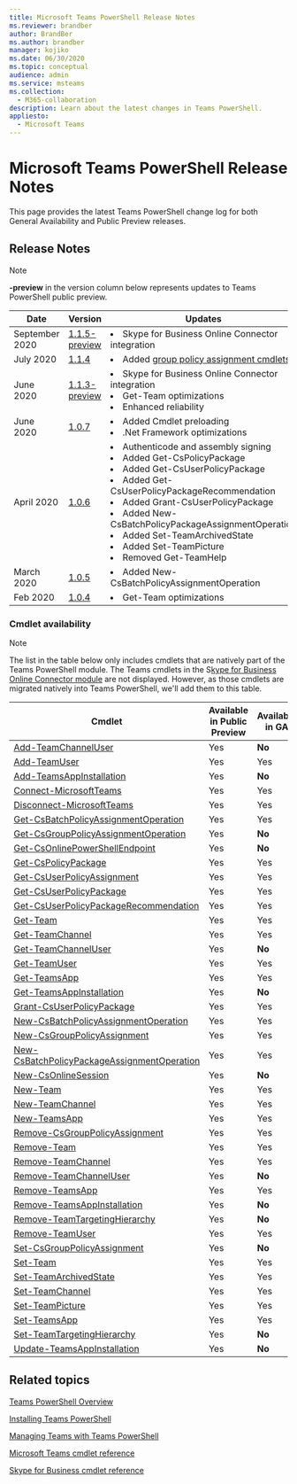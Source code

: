 ```yaml
---
title: Microsoft Teams PowerShell Release Notes
ms.reviewer: brandber
author: BrandBer
ms.author: brandber
manager: kojiko
ms.date: 06/30/2020
ms.topic: conceptual
audience: admin
ms.service: msteams
ms.collection: 
  - M365-collaboration
description: Learn about the latest changes in Teams PowerShell.
appliesto: 
  - Microsoft Teams
---
```


# Microsoft Teams PowerShell Release Notes

This page provides the latest Teams PowerShell change log for both General Availability and Public Preview releases.

## Release Notes

> [!NOTE]
> **-preview** in the version column below represents updates to Teams PowerShell public preview.

| Date | Version | Updates |
|------- | -------------------- | ------------------------------ |
| September 2020 | [1.1.5-preview](https://www.powershellgallery.com/packages/MicrosoftTeams/1.1.5-preview) | <li>Skype for Business Online Connector integration</li> |
| July 2020 | [1.1.4](https://www.powershellgallery.com/packages/MicrosoftTeams/1.1.4) | <li>Added [group policy assignment cmdlets](https://docs.microsoft.com/microsoftteams/assign-policies#assign-a-policy-to-a-group)</li> |
| June 2020 | [1.1.3-preview](https://www.powershellgallery.com/packages/MicrosoftTeams/1.1.3-preview) | <li>Skype for Business Online Connector integration<li>Get-Team optimizations<li>Enhanced reliability</li> |
| June 2020 | [1.0.7](https://www.powershellgallery.com/packages/MicrosoftTeams/1.0.7) | <li>Added Cmdlet preloading<li>.Net Framework optimizations</li>   |
| April 2020 | [1.0.6](https://www.powershellgallery.com/packages/MicrosoftTeams/1.0.6) | <li>Authenticode and assembly signing<li>Added Get-CsPolicyPackage<li>Added Get-CsUserPolicyPackage<li>Added Get-CsUserPolicyPackageRecommendation<li>Added Grant-CsUserPolicyPackage<li>Added New-CsBatchPolicyPackageAssignmentOperation<li>Added Set-TeamArchivedState<li>Added Set-TeamPicture<li>Removed Get-TeamHelp</li>  |
| March 2020 | [1.0.5](https://www.powershellgallery.com/packages/MicrosoftTeams/1.0.5) |<li>Added New-CsBatchPolicyAssignmentOperation</li> |
| Feb 2020 | [1.0.4](https://www.powershellgallery.com/packages/MicrosoftTeams/1.0.4) | <li>Get-Team optimizations</li>  |

### Cmdlet availability

> [!NOTE]
> The list in the table below only includes cmdlets that are natively part of the Teams PowerShell module. The Teams cmdlets in the S[kype for Business Online Connector module](https://docs.microsoft.com/powershell/skype/intro?view=skype-ps) are not displayed. However, as those cmdlets are migrated natively into Teams PowerShell, we'll add them to this table.

| Cmdlet | Available in Public Preview | Available in GA |
| -| -- | --|
| [Add-TeamChannelUser](https://docs.microsoft.com/powershell/module/teams/add-teamchanneluser?view=teams-ps) | Yes | **No** |
| [Add-TeamUser](https://docs.microsoft.com/powershell/module/teams/add-teamuser?view=teams-ps) | Yes | Yes |
| [Add-TeamsAppInstallation](https://docs.microsoft.com/powershell/module/teams/add-teamsappinstallation?view=teams-ps) | Yes | **No**|
| [Connect-MicrosoftTeams](https://docs.microsoft.com/powershell/module/teams/connect-microsoftteams?view=teams-ps) | Yes | Yes |
| [Disconnect-MicrosoftTeams](https://docs.microsoft.com/powershell/module/teams/disconnect-microsoftteams?view=teams-ps) | Yes | Yes |
| [Get-CsBatchPolicyAssignmentOperation](https://docs.microsoft.com/powershell/module/teams/get-csbatchpolicyassignmentoperation?view=teams-ps) | Yes | Yes |
| [Get-CsGroupPolicyAssignmentOperation](https://docs.microsoft.com/powershell/module/teams/get-csgrouppolicyassignmentoperation?view=teams-ps) | Yes | **No** |
| [Get-CsOnlinePowerShellEndpoint](https://docs.microsoft.com/powershell/module/teams/get-csonlinepowershellendpoint?view=teams-ps) | Yes | **No** |
| [Get-CsPolicyPackage](https://docs.microsoft.com/powershell/module/teams/get-cspolicypackage?view=teams-ps) | Yes | Yes |
| [Get-CsUserPolicyAssignment](https://docs.microsoft.com/powershell/module/teams/get-csuserpolicyassignment?view=teams-ps) | Yes | Yes |
| [Get-CsUserPolicyPackage](https://docs.microsoft.com/powershell/module/teams/get-csuserpolicypackage?view=teams-ps) | Yes | Yes |
| [Get-CsUserPolicyPackageRecommendation](https://docs.microsoft.com/powershell/module/teams/get-csuserpolicypackagerecommendation?view=teams-ps) | Yes | Yes |
| [Get-Team](https://docs.microsoft.com/powershell/module/teams/get-team?view=teams-ps) | Yes | Yes |
| [Get-TeamChannel](https://docs.microsoft.com/powershell/module/teams/get-teamchannel?view=teams-ps) | Yes | Yes|
| [Get-TeamChannelUser](https://docs.microsoft.com/powershell/module/teams/get-teamchanneluser?view=teams-ps) | Yes | **No** |
| [Get-TeamUser](https://docs.microsoft.com/powershell/module/teams/get-teamuser?view=teams-ps) | Yes | Yes |
| [Get-TeamsApp](https://docs.microsoft.com/powershell/module/teams/get-teamsapp?view=teams-ps) | Yes | Yes |
| [Get-TeamsAppInstallation](https://docs.microsoft.com/powershell/module/teams/get-teamsappinstallation?view=teams-ps) | Yes | **No** |
| [Grant-CsUserPolicyPackage](https://docs.microsoft.com/powershell/module/teams/grant-csuserpolicypackage?view=teams-ps) | Yes | Yes |
| [New-CsBatchPolicyAssignmentOperation](https://docs.microsoft.com/powershell/module/teams/new-csbatchpolicyassignmentoperation?view=teams-ps) | Yes | Yes |
| [New-CsGroupPolicyAssignment](https://docs.microsoft.com/powershell/module/teams/new-csgrouppolicyassignment?view=teams-ps) | Yes | Yes |
| [New-CsBatchPolicyPackageAssignmentOperation](https://docs.microsoft.com/powershell/module/teams/new-csbatchpolicypackageassignmentoperation?view=teams-ps) | Yes | Yes |
| [New-CsOnlineSession](https://docs.microsoft.com/powershell/module/teams/new-csonlinesession?view=teams-ps) | Yes | **No** |
| [New-Team](https://docs.microsoft.com/powershell/module/teams/new-team?view=teams-ps) | Yes | Yes |
| [New-TeamChannel](https://docs.microsoft.com/powershell/module/teams/new-channel?view=teams-ps) | Yes | Yes |
| [New-TeamsApp](https://docs.microsoft.com/powershell/module/teams/new-teamsapp?view=teams-ps) | Yes | Yes |
| [Remove-CsGroupPolicyAssignment](https://docs.microsoft.com/powershell/module/teams/remove-csgrouppolicyassignment?view=teams-ps) | Yes | Yes |
| [Remove-Team](https://docs.microsoft.com/powershell/module/teams/remove-team?view=teams-ps) | Yes | Yes |
| [Remove-TeamChannel](https://docs.microsoft.com/powershell/module/teams/remove-teamchannel?view=teams-ps) | Yes | Yes |
| [Remove-TeamChannelUser](https://docs.microsoft.com/powershell/module/teams/remove-teamchanneluser?view=teams-ps) | Yes | **No** |
| [Remove-TeamsApp](https://docs.microsoft.com/powershell/module/teams/remove-teamsapp?view=teams-ps) | Yes | Yes |
| [Remove-TeamsAppInstallation](https://docs.microsoft.com/powershell/module/teams/remove-teamsappinstallation?view=teams-ps) | Yes | **No** |
| [Remove-TeamTargetingHierarchy](https://docs.microsoft.com/powershell/module/teams/remove-teamtargetinghierarchy?view=teams-ps) | Yes | **No**|
| [Remove-TeamUser](https://docs.microsoft.com/powershell/module/teams/remove-teamuser?view=teams-ps) | Yes | Yes |
| [Set-CsGroupPolicyAssignment](https://docs.microsoft.com/powershell/module/teams/set-csgrouppolicyassignment?view=teams-ps) | Yes | **No** |
| [Set-Team](https://docs.microsoft.com/powershell/module/teams/set-team?view=teams-ps) | Yes | Yes |
| [Set-TeamArchivedState](https://docs.microsoft.com/powershell/module/teams/set-teamarchivedstate?view=teams-ps) | Yes | Yes |
| [Set-TeamChannel](https://docs.microsoft.com/powershell/module/teams/set-teamchannel?view=teams-ps) | Yes | Yes |
| [Set-TeamPicture](https://docs.microsoft.com/powershell/module/teams/set-teampicture?view=teams-ps) | Yes | Yes |
| [Set-TeamsApp](https://docs.microsoft.com/powershell/module/teams/set-teamapp?view=teams-ps) | Yes | Yes |
| [Set-TeamTargetingHierarchy](https://docs.microsoft.com/powershell/module/teams/set-teamtargetinghierarchy?view=teams-ps) | Yes | **No** |
| [Update-TeamsAppInstallation](https://docs.microsoft.com/powershell/module/teams/update-teamappinstallation?view=teams-ps) | Yes | **No** |

## Related topics

[Teams PowerShell Overview](teams-powershell-overview.md)

[Installing Teams PowerShell](teams-powershell-install.md)

[Managing Teams with Teams PowerShell](teams-powershell-managing-teams.md)

[Microsoft Teams cmdlet reference](https://docs.microsoft.com/powershell/teams/?view=teams-ps)

[Skype for Business cmdlet reference](https://docs.microsoft.com/powershell/skype/intro?view=skype-ps)

